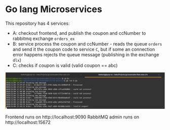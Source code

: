 # Go lang Microservices

This repository has 4 services:
- A: checkout frontend, and publish the coupon and ccNumber to rabbitmq exchange `orders_ex`
- B: service process the coupon and ccNumber - reads the queue `orders` and send it the coupon code to service `C`, but if some an connection error happens rejects the queue message (publishing in the exchange `dlx`)
- C: checks if coupon is valid (valid coupon == abc)

![screenshot](./service-b-output.png)


Frontend runs on http://localhost:9090
RabbitMQ admin runs on http://localhost:15672

